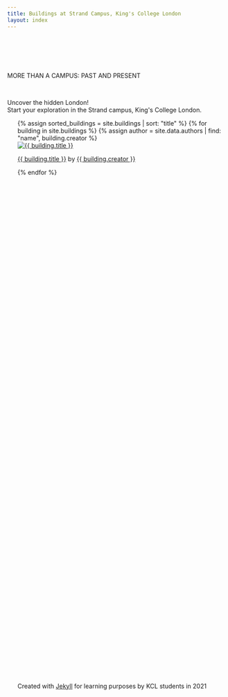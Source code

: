 ```yaml
---
title: Buildings at Strand Campus, King's College London
layout: index
---
```

 
 <br /> <br /> <br /> <br />

<!-- introduction -->
<div id= "introduction">
<p>MORE THAN A CAMPUS: PAST AND PRESENT </p><br />            
<p>Uncover the hidden London!<br>
Start your exploration in the Strand campus, King's College London. </p>
</div>

<!-- preview part -->
<div class="gallery_container">
<ul id = "gallery">
{% assign sorted_buildings = site.buildings | sort: "title" %}
    {% for building in site.buildings %}
      {% assign author = site.data.authors | find: "name", building.creator %}       
<div class = "grid_cell">
                    <a href = "{{ building.url | relative_url }}"><img src="{{ building.image-url1 }}" title="{{ building.title }}" class="gallery_thumb"></a>
                    <p class = "caption"><a href = "{{ building.url | relative_url }}">{{ building.title }}</a> by <a href = "{{ author.homepage }}">{{ building.creator }}</a></p>                    </div>
                    {% endfor %}
                    <br/>
                    </ul>
                    </div>    

<!-- footer -->       
<div class = "footer">
<ul id= "footer_text">
<br/><br/><br/><br/><br/><br/><br/><br/><br/><br/><br/><br/><br/><br/><br/><br/><br/><br/><br/><br/><br/><br/><br/><br/><br/><br/><br/><br/><br/><br/><br/><br/><br/><br/><br/><br/><br/><br/><br/><br/><br/><br/><br/><br/><br/><br/><br/><br/><br/><br/><br/><br/><br/><br/><br/><br/><br/><br/><br/><br/><br/><br/><br/><br/><br/><br/><br/>
<p>Created with <a href = "https://jekyllrb.com/">Jekyll</a> for learning purposes by KCL students in 2021</p><br/><br/>
</ul>
</div> 
                    

